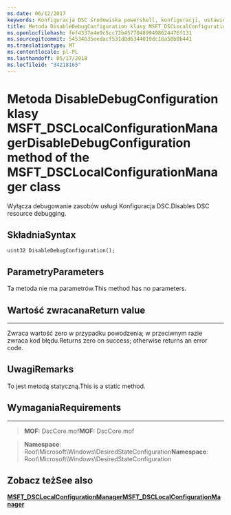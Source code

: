 ```yaml
---
ms.date: 06/12/2017
keywords: Konfiguracja DSC środowiska powershell, konfiguracji, ustawienia
title: Metoda DisableDebugConfiguration klasy MSFT_DSCLocalConfigurationManager
ms.openlocfilehash: fef4337e4e9c5cc72b457704899498624476f131
ms.sourcegitcommit: 54534635eedacf531d8d6344019dc16a50b8b441
ms.translationtype: MT
ms.contentlocale: pl-PL
ms.lasthandoff: 05/17/2018
ms.locfileid: "34218165"
---
```

# <a name="disabledebugconfiguration-method-of-the-msftdsclocalconfigurationmanager-class"></a><span data-ttu-id="8d2bd-103">Metoda DisableDebugConfiguration klasy MSFT_DSCLocalConfigurationManager</span><span class="sxs-lookup"><span data-stu-id="8d2bd-103">DisableDebugConfiguration method of the MSFT_DSCLocalConfigurationManager class</span></span>

<span data-ttu-id="8d2bd-104">Wyłącza debugowanie zasobów usługi Konfiguracja DSC.</span><span class="sxs-lookup"><span data-stu-id="8d2bd-104">Disables DSC resource debugging.</span></span>

<a name="syntax"></a><span data-ttu-id="8d2bd-105">Składnia</span><span class="sxs-lookup"><span data-stu-id="8d2bd-105">Syntax</span></span>
------

```mof
uint32 DisableDebugConfiguration();
```

<a name="parameters"></a><span data-ttu-id="8d2bd-106">Parametry</span><span class="sxs-lookup"><span data-stu-id="8d2bd-106">Parameters</span></span>
----------

<span data-ttu-id="8d2bd-107">Ta metoda nie ma parametrów.</span><span class="sxs-lookup"><span data-stu-id="8d2bd-107">This method has no parameters.</span></span>

## <a name="return-value"></a><span data-ttu-id="8d2bd-108">Wartość zwracana</span><span class="sxs-lookup"><span data-stu-id="8d2bd-108">Return value</span></span>
------------

<span data-ttu-id="8d2bd-109">Zwraca wartość zero w przypadku powodzenia; w przeciwnym razie zwraca kod błędu.</span><span class="sxs-lookup"><span data-stu-id="8d2bd-109">Returns zero on success; otherwise returns an error code.</span></span>

## <a name="remarks"></a><span data-ttu-id="8d2bd-110">Uwagi</span><span class="sxs-lookup"><span data-stu-id="8d2bd-110">Remarks</span></span>

<span data-ttu-id="8d2bd-111">To jest metodą statyczną.</span><span class="sxs-lookup"><span data-stu-id="8d2bd-111">This is a static method.</span></span>

## <a name="requirements"></a><span data-ttu-id="8d2bd-112">Wymagania</span><span class="sxs-lookup"><span data-stu-id="8d2bd-112">Requirements</span></span>
------------
><span data-ttu-id="8d2bd-113">**MOF:** DscCore.mof</span><span class="sxs-lookup"><span data-stu-id="8d2bd-113">**MOF:** DscCore.mof</span></span>

><span data-ttu-id="8d2bd-114">**Namespace**: Root\Microsoft\Windows\DesiredStateConfiguration</span><span class="sxs-lookup"><span data-stu-id="8d2bd-114">**Namespace**: Root\Microsoft\Windows\DesiredStateConfiguration</span></span>


## <a name="see-also"></a><span data-ttu-id="8d2bd-115">Zobacz też</span><span class="sxs-lookup"><span data-stu-id="8d2bd-115">See also</span></span>


[<span data-ttu-id="8d2bd-116">**MSFT_DSCLocalConfigurationManager**</span><span class="sxs-lookup"><span data-stu-id="8d2bd-116">**MSFT_DSCLocalConfigurationManager**</span></span>](msft-dsclocalconfigurationmanager.md)